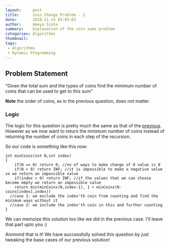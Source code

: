 ```yaml
---
layout:     post
title:      Coin Change Problem - 2
date:       2018-11-14 03:03:03
author:     Ameya Sinha
summary:    Explanation of the coin sums problem
categories: Algorithms
thumbnail:  
tags:
 - Algorithms
 - Dynamic Programming
---
```


## Problem Statement
"Given the total sum and the types of coins find the minimum number of coins that can be used to get to this sum"

**Note** the order of coins, as in the previous question, does not matter.

### Logic
The logic for this question is pretty much the same as that of the [previous][1].  
However as we now want to return the minimum number of coins instead of returning the number of coins in each step of the recursion.

So our code is something like this now:
```
int minCoins(int N,int index)
{
	if(N == 0) return 0; //no of ways to make change of 0 value is 0
	if(N < 0) return INF; //it is impossible to make a negative value so we return an impossible value
	if(index < 0) return INF; //if the values that we can choose become empty we return an impossible value
	return min(minCoins(N,index-1), 1 + minCoins(N-coins[index],index))
  //case 1: we exclude the index'th coin from counting and find the minimum ways without it
  //case 2: we include the index'th coin in this and further counting
}
```
We can memoize this solution too like we did in the previous case. I'll leave that part upto you :)

Annnnnd that is it! We have successfully solved this question by just tweaking the base cases of our previous solution!

[1]: https://ameyanator.github.io/algorithms/2018/11/11/CoinSums/
